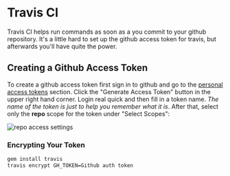 # Travis CI

Travis CI helps run commands as soon as a you commit to your github repository. It's a little hard to set up the github access token for travis, but afterwards you'll have quite the power.

## Creating a Github Access Token

To create a github access token first sign in to github and go to the [personal access tokens](https://github.com/settings/tokens) section. Click the "Generate Access Token" button in the upper right hand corner. Login real quick and then fill in a token name. _The name of the token is just to help you remember what it is_. After that, select only the **repo** scope for the token under "Select Scopes":

![repo access settings](http://image.prntscr.com/image/e2d9a0e9e4d547d8b4f023b6d68748b1.png)

### Encrypting Your Token

```sh
gem install travis
travis encrypt GH_TOKEN=Github auth token
```
